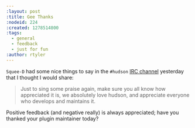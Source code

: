 ```yaml
---
:layout: post
:title: Gee Thanks
:nodeid: 224
:created: 1278514800
:tags:
  - general
  - feedback
  - just for fun
:author: rtyler
---
```


`Squee-D` had some nice things to say in the `#hudson` [IRC channel](http://www.hudson-labs.org/content/chat) yesterday that I thought I would share:

> Just to sing some praise again, make sure you all know how appreciated it is, we absolutely love hudson, and appreciate everyone who develops and maintains it.

Positive feedback (and negative really) is always appreciated; have you thanked your plugin maintainer today?
